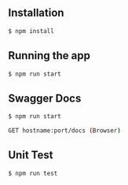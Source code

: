## Installation

```bash
$ npm install
```

## Running the app

```bash
$ npm run start
```

## Swagger Docs

```bash
$ npm run start

GET hostname:port/docs (Browser)
```

## Unit Test

```bash
$ npm run test
```
